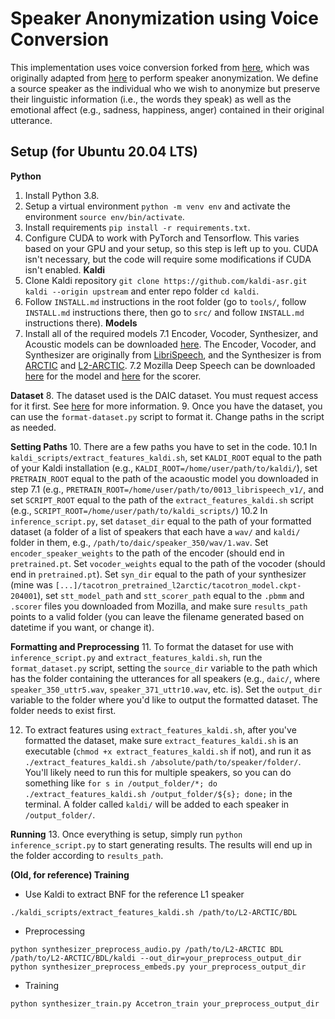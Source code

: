 # Speaker Anonymization using Voice Conversion
This implementation uses voice conversion forked from [here](https://github.com/warisqr007/voice-conversion), which was originally adapted from [here](https://github.com/CorentinJ/Real-Time-Voice-Cloning) to perform speaker anonymization. We define a source speaker as the individual who we wish to anonymize but preserve their linguistic information (i.e., the words they speak) as well as the emotional affect (e.g., sadness, happiness, anger) contained in their original utterance.

## Setup (for Ubuntu 20.04 LTS)
**Python** 
1. Install Python 3.8.
2. Setup a virtual environment `python -m venv env` and activate the environment `source env/bin/activate`.
3. Install requirements `pip install -r requirements.txt`.
4. Configure CUDA to work with PyTorch and Tensorflow. This varies based on your GPU and your setup, so this step is left up to you. CUDA isn't necessary, but the code will require some modifications if CUDA isn't enabled.
**Kaldi**
5. Clone Kaldi repository `git clone https://github.com/kaldi-asr.git kaldi --origin upstream` and enter repo folder `cd kaldi`.
6. Follow `INSTALL.md` instructions in the root folder (go to `tools/`, follow `INSTALL.md` instructions there, then go to `src/` and follow `INSTALL.md` instructions there).
**Models**
7. Install all of the required models
7.1 Encoder, Vocoder, Synthesizer, and Acoustic models can be downloaded [here](https://drive.google.com/file/d/1HdHqIk3ij2h9m5NqfgWK19OJqEGAgoJv/view?usp=sharing). The Encoder, Vocoder, and Synthesizer are originally from [LibriSpeech](https://www.openslr.org/12), and the Synthesizer is from [ARCTIC](http://www.festvox.org/cmu_arctic/) and [L2-ARCTIC](https://psi.engr.tamu.edu/l2-arctic-corpus/). 
7.2 Mozilla Deep Speech can be downloaded [here](https://github.com/mozilla/DeepSpeech/releases/download/v0.9.3/deepspeech-0.9.3-models.pbmm) for the model and [here](https://github.com/mozilla/DeepSpeech/releases/download/v0.9.3/deepspeech-0.9.3-models.scorer) for the scorer.

**Dataset** 
8. The dataset used is the DAIC dataset. You must request access for it first. See [here](https://dcapswoz.ict.usc.edu/) for more information.
9. Once you have the dataset, you can use the `format-dataset.py` script to format it. Change paths in the script as needed.

**Setting Paths**
10. There are a few paths you have to set in the code.
10.1 In `kaldi_scripts/extract_features_kaldi.sh`, set `KALDI_ROOT` equal to the path of your Kaldi installation (e.g., `KALDI_ROOT=/home/user/path/to/kaldi/`), set `PRETRAIN_ROOT` equal to the path of the acaoustic model you downloaded in step 7.1 (e.g., `PRETRAIN_ROOT=/home/user/path/to/0013_librispeech_v1/`, and set `SCRIPT_ROOT` equal to the path of the `extract_features_kaldi.sh` script (e.g., `SCRIPT_ROOT=/home/user/path/to/kaldi_scripts/`)
10.2 In `inference_script.py`, set `dataset_dir` equal to the path of your formatted dataset (a folder of a list of speakers that each have a `wav/` and `kaldi/` folder in them, e.g., `/path/to/daic/speaker_350/wav/1.wav`. Set `encoder_speaker_weights` to the path of the encoder (should end in `pretrained.pt`. Set `vocoder_weights` equal to the path of the vocoder (should end in `pretrained.pt`). Set `syn_dir` equal to the path of your synthesizer (mine was `[...]/tacotron_pretrained_l2arctic/tacotron_model.ckpt-204001`), set `stt_model_path` and `stt_scorer_path` equal to the `.pbmm` and `.scorer` files you downloaded from Mozilla, and make sure `results_path` points to a valid folder (you can leave the filename generated based on datetime if you want, or change it).

**Formatting and Preprocessing**
11. To format the dataset for use with `inference_script.py` and `extract_features_kaldi.sh`, run the `format_dataset.py` script, setting the `source_dir` variable to the path which has the folder containing the utterances for all speakers (e.g., `daic/`, where `speaker_350_uttr5.wav`, `speaker_371_uttr10.wav`, etc. is). Set the `output_dir` variable to the folder where you'd like to output the formatted dataset. The folder needs to exist first.

12. To extract features using `extract_features_kaldi.sh`, after you've formatted the dataset, make sure `extract_features_kaldi.sh` is an executable (`chmod +x extract_features_kaldi.sh` if not), and run it as `./extract_features_kaldi.sh /absolute/path/to/speaker/folder/`. You'll likely need to run this for multiple speakers, so you can do something like `for s in /output_folder/*; do ./extract_features_kaldi.sh /output_folder/${s}; done;` in the terminal. A folder called `kaldi/` will be added to each speaker in `/output_folder/`.

**Running**
13. Once everything is setup, simply run `python inference_script.py` to start generating results. The results will end up in the folder according to `results_path`.

**(Old, for reference) Training**

* Use Kaldi to extract BNF for the reference L1 speaker
```
./kaldi_scripts/extract_features_kaldi.sh /path/to/L2-ARCTIC/BDL
```
* Preprocessing
```
python synthesizer_preprocess_audio.py /path/to/L2-ARCTIC BDL /path/to/L2-ARCTIC/BDL/kaldi --out_dir=your_preprocess_output_dir
python synthesizer_preprocess_embeds.py your_preprocess_output_dir
```
* Training
```
python synthesizer_train.py Accetron_train your_preprocess_output_dir
```
